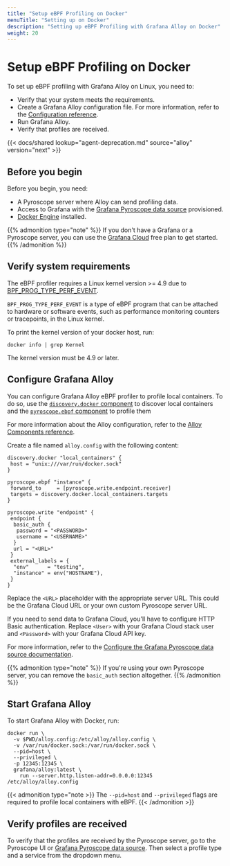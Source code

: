 ```yaml
---
title: "Setup eBPF Profiling on Docker"
menuTitle: "Setting up on Docker"
description: "Setting up eBPF Profiling with Grafana Alloy on Docker"
weight: 20
---
```


# Setup eBPF Profiling on Docker

To set up eBPF profiling with Grafana Alloy on Linux, you need to:

- Verify that your system meets the requirements.
- Create a Grafana Alloy configuration file. For more information, refer to the [Configuration reference][config-reference].
- Run Grafana Alloy.
- Verify that profiles are received.

{{< docs/shared lookup="agent-deprecation.md" source="alloy" version="next" >}}

## Before you begin

Before you begin, you need:

- A Pyroscope server where Alloy can send profiling data.
- Access to Grafana with the [Grafana Pyroscope data source][pyroscope-ds] provisioned.
- [Docker Engine](https://docs.docker.com/engine/install/) installed.

{{% admonition type="note" %}}
If you don't have a Grafana or a Pyroscope server, you can use the [Grafana Cloud][gcloud] free plan to get started.
{{% /admonition %}}

## Verify system requirements

The eBPF profiler requires a Linux kernel version >= 4.9 due to [BPF_PROG_TYPE_PERF_EVENT](https://lkml.org/lkml/2016/9/1/831).

`BPF_PROG_TYPE_PERF_EVENT` is a type of eBPF program that can be attached to hardware or software events, such as performance monitoring counters or tracepoints, in the Linux kernel.

To print the kernel version of your docker host, run:

```shell
docker info | grep Kernel
```

The kernel version must be 4.9 or later.

## Configure Grafana Alloy

You can configure Grafana Alloy eBPF profiler to profile local containers.
To do so, use the [`discovery.docker` component](https://grafana.com/docs/alloy/<ALLOY_VERSION>/reference/components/discovery/discovery.docker/) to discover local containers and the [`pyroscope.ebpf` component](https://grafana.com/docs/alloy/<ALLOY_VERSION>/reference/components/pyroscope/pyroscope.ebpf/) to profile them

For more information about the Alloy configuration, refer to the [Alloy Components reference](https://grafana.com/docs/alloy/<ALLOY_VERSION>/reference/components/).

Create a file named `alloy.config` with the following content:

```alloy
discovery.docker "local_containers" {
 host = "unix:///var/run/docker.sock"
}

pyroscope.ebpf "instance" {
 forward_to     = [pyroscope.write.endpoint.receiver]
 targets = discovery.docker.local_containers.targets
}

pyroscope.write "endpoint" {
 endpoint {
  basic_auth {
   password = "<PASSWORD>"
   username = "<USERNAME>"
  }
  url = "<URL>"
 }
 external_labels = {
  "env"      = "testing",
  "instance" = env("HOSTNAME"),
 }
}
```

Replace the `<URL>` placeholder with the appropriate server URL.
This could be the Grafana Cloud URL or your own custom Pyroscope server URL.

If you need to send data to Grafana Cloud, you'll have to configure HTTP Basic authentication.
Replace `<User>` with your Grafana Cloud stack user and `<Password>` with your Grafana Cloud API key.

For more information, refer to the [Configure the Grafana Pyroscope data source documentation](https://grafana.com/docs/grafana-cloud/connect-externally-hosted/data-sources/pyroscope/configure-pyroscope-data-source/).

{{% admonition type="note" %}}
If you're using your own Pyroscope server, you can remove the `basic_auth` section altogether.
{{% /admonition %}}


## Start Grafana Alloy

To start Grafana Alloy with Docker, run:

```shell
docker run \
  -v $PWD/alloy.config:/etc/alloy/alloy.config \
  -v /var/run/docker.sock:/var/run/docker.sock \
  --pid=host \
  --privileged \
  -p 12345:12345 \
  grafana/alloy:latest \
    run --server.http.listen-addr=0.0.0.0:12345 /etc/alloy/alloy.config
```

{{< admonition type="note >}}
The `--pid=host` and `--privileged` flags are required to profile local containers with eBPF.
{{< /admonition >}}

## Verify profiles are received

To verify that the profiles are received by the Pyroscope server, go to the Pyroscope UI or [Grafana Pyroscope data source][pyroscope-ds]. Then select a profile type and a service from the dropdown menu.

[pyroscope-ds]: /docs/grafana/<GRAFANA_VERSION>/datasources/pyroscope/
[config-reference]: ../configuration/
[gcloud]: /products/cloud/
